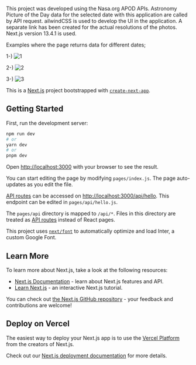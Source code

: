 This project was developed using the Nasa.org APOD APIs. Astronomy Picture of the Day data for the selected date with this application are called by API request. ailwindCSS is used to develop the UI in the application. A separate link has been created for the actual resolutions of the photos. Next.js version 13.4.1 is used.

Examples where the page returns data for different dates;

1-)
![1](https://github.com/sercanisli/NasaApod/assets/128610192/7b7c899f-3509-441d-afaf-4dda4abd93d5)


2-)
![2](https://github.com/sercanisli/NasaApod/assets/128610192/6f0a751e-0c16-42e8-ad47-4957cb324820)


3-)
![3](https://github.com/sercanisli/NasaApod/assets/128610192/9d177ae2-2cec-48fa-aee2-c24c5d4ec0da)


This is a [Next.js](https://nextjs.org/) project bootstrapped with [`create-next-app`](https://github.com/vercel/next.js/tree/canary/packages/create-next-app).

## Getting Started

First, run the development server:

```bash
npm run dev
# or
yarn dev
# or
pnpm dev
```

Open [http://localhost:3000](http://localhost:3000) with your browser to see the result.

You can start editing the page by modifying `pages/index.js`. The page auto-updates as you edit the file.

[API routes](https://nextjs.org/docs/api-routes/introduction) can be accessed on [http://localhost:3000/api/hello](http://localhost:3000/api/hello). This endpoint can be edited in `pages/api/hello.js`.

The `pages/api` directory is mapped to `/api/*`. Files in this directory are treated as [API routes](https://nextjs.org/docs/api-routes/introduction) instead of React pages.

This project uses [`next/font`](https://nextjs.org/docs/basic-features/font-optimization) to automatically optimize and load Inter, a custom Google Font.

## Learn More

To learn more about Next.js, take a look at the following resources:

- [Next.js Documentation](https://nextjs.org/docs) - learn about Next.js features and API.
- [Learn Next.js](https://nextjs.org/learn) - an interactive Next.js tutorial.

You can check out [the Next.js GitHub repository](https://github.com/vercel/next.js/) - your feedback and contributions are welcome!

## Deploy on Vercel

The easiest way to deploy your Next.js app is to use the [Vercel Platform](https://vercel.com/new?utm_medium=default-template&filter=next.js&utm_source=create-next-app&utm_campaign=create-next-app-readme) from the creators of Next.js.

Check out our [Next.js deployment documentation](https://nextjs.org/docs/deployment) for more details.
